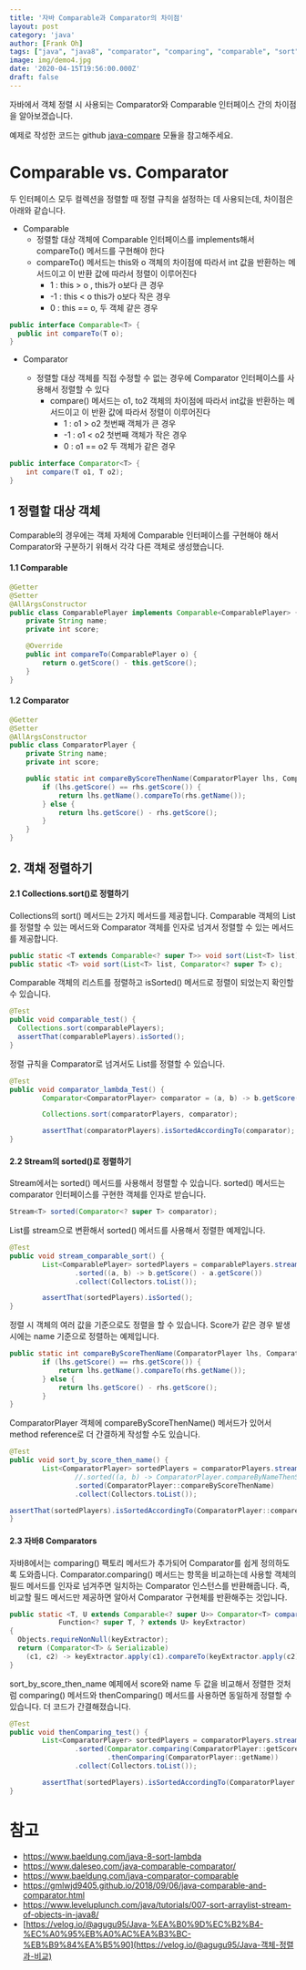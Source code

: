 ```yaml
---
title: '자바 Comparable과 Comparator의 차이점'
layout: post
category: 'java'
author: [Frank Oh]
tags: ["java", "java8", "comparator", "comparing", "comparable", "sort", "자바", "자바8", "정렬"]
image: img/demo4.jpg
date: '2020-04-15T19:56:00.000Z'
draft: false
---
```


자바에서 객체 정렬 시 사용되는 Comparator와 Comparable 인터페이스 간의 차이점을 알아보겠습니다. 

예제로 작성한 코드는 github [java-compare](https://github.com/kenshin579/tutorials-java/tree/master/java-compare) 모듈을 참고해주세요.

# Comparable vs. Comparator

두 인터페이스 모두 컬렉션을 정렬할 때 정렬 규칙을 설정하는 데 사용되는데, 차이점은 아래와 같습니다. 

- Comparable
  - 정렬할 대상 객체에 Comparable 인터페이스를 implements해서 compareTo() 메서드를 구현해야 한다
  - compareTo() 메서드는 this와 o 객체의 차이점에 따라서 int 값을 반환하는 메서드이고 이 반환 값에 따라서 정렬이 이루어진다
    - 1 : this > o , this가 o보다 큰 경우
    - -1 : this < o this가 o보다 작은 경우
    - 0 : this == o, 두 객체 같은 경우

```java
public interface Comparable<T> {
  public int compareTo(T o);
}
```

- Comparator
  
  - 정렬할 대상 객체를 직접 수정할 수 없는 경우에 Comparator 인터페이스를 사용해서 정렬할 수 있다
    - compare() 메서드는 o1, to2 객체의 차이점에 따라서 int값을 반환하는 메서드이고 이 반환 값에 따라서 정렬이 이루어진다
      - 1 : o1 > o2 첫번째 객체가 큰 경우
      - -1 : o1 < o2 첫번째 객체가 작은 경우
      - 0 :  o1 == o2 두 객체가 같은 경우
  
```java
public interface Comparator<T> {
	int compare(T o1, T o2);
}
```

## 1 정렬할 대상 객체

Comparable의 경우에는 객체 자체에 Comparable 인터페이스를 구현해야 해서 Comparator와 구분하기 위해서 각각 다른 객체로 생성했습니다. 

#### 1.1 Comparable

```java
@Getter
@Setter
@AllArgsConstructor
public class ComparablePlayer implements Comparable<ComparablePlayer> {
	private String name;
	private int score;

	@Override
	public int compareTo(ComparablePlayer o) {
		return o.getScore() - this.getScore();
	}
}

```


#### 1.2 Comparator

```java
@Getter
@Setter
@AllArgsConstructor
public class ComparatorPlayer {
	private String name;
	private int score;

	public static int compareByScoreThenName(ComparatorPlayer lhs, ComparatorPlayer rhs) {
		if (lhs.getScore() == rhs.getScore()) {
			return lhs.getName().compareTo(rhs.getName());
		} else {
			return lhs.getScore() - rhs.getScore();
		}
	}
}

```

## 2. 객채 정렬하기

#### 2.1 Collections.sort()로 정렬하기

Collections의 sort() 메서드는 2가지 메서드를 제공합니다. Comparable 객체의 List를 정렬할 수 있는 메서드와 Comparator 객체를 인자로 넘겨서 정렬할 수 있는 메서드를 제공합니다.

```java
public static <T extends Comparable<? super T>> void sort(List<T> list);
public static <T> void sort(List<T> list, Comparator<? super T> c);
```

Comparable 객체의 리스트를 정렬하고 isSorted() 메서드로 정렬이 되었는지 확인할 수 있습니다. 

```java
@Test
public void comparable_test() {
  Collections.sort(comparablePlayers);
  assertThat(comparablePlayers).isSorted();
}
```

정렬 규칙을 Comparator로 넘겨서도 List를 정렬할 수 있습니다.

```java
@Test
public void comparator_lambda_Test() {
		Comparator<ComparatorPlayer> comparator = (a, b) -> b.getScore() - a.getScore();

		Collections.sort(comparatorPlayers, comparator);

		assertThat(comparatorPlayers).isSortedAccordingTo(comparator);
}
```


#### 2.2 Stream의 sorted()로 정렬하기

Stream에서는 sorted() 메서드를 사용해서 정렬할 수 있습니다. sorted() 메서드는 comparator 인터페이스를 구현한 객체를 인자로 받습니다. 

```java
Stream<T> sorted(Comparator<? super T> comparator);
```



List를 stream으로 변환해서 sorted() 메서드를 사용해서 정렬한 예제입니다. 

```java
@Test
public void stream_comparable_sort() {
		List<ComparablePlayer> sortedPlayers = comparablePlayers.stream()
				.sorted((a, b) -> b.getScore() - a.getScore())
				.collect(Collectors.toList());

		assertThat(sortedPlayers).isSorted();
}
```


정렬 시 객체의 여러 값을 기준으로도 정렬을 할 수 있습니다. Score가 같은 경우 발생 시에는 name 기준으로 정렬하는 예제입니다. 

```java
public static int compareByScoreThenName(ComparatorPlayer lhs, ComparatorPlayer rhs) {
		if (lhs.getScore() == rhs.getScore()) {
			return lhs.getName().compareTo(rhs.getName());
		} else {
			return lhs.getScore() - rhs.getScore();
		}
}
```

ComparatorPlayer 객체에 compareByScoreThenName() 메서드가 있어서 method reference로 더 간결하게 작성할 수도 있습니다. 

```java
@Test
public void sort_by_score_then_name() {
		List<ComparatorPlayer> sortedPlayers = comparatorPlayers.stream()
				//.sorted((a, b) -> ComparatorPlayer.compareByNameThenScore(a, b))
				.sorted(ComparatorPlayer::compareByScoreThenName)
				.collect(Collectors.toList());

assertThat(sortedPlayers).isSortedAccordingTo(ComparatorPlayer::compareByScoreThenName);
}
```



#### 2.3 자바8 Comparators

자바8에서는 comparing() 팩토리 메서드가 추가되어 Comparator를 쉽게 정의하도록 도와줍니다. Comparator.comparing() 메서드는 항목을 비교하는데 사용할 객체의 필드 메서드를 인자로 넘겨주면 일치하는 Comparator 인스턴스를 반환해줍니다. 즉, 비교할 필드 메서드만 제공하면 알아서 Comparator 구현체를 반환해주는 것입니다. 

```java
public static <T, U extends Comparable<? super U>> Comparator<T> comparing(
            Function<? super T, ? extends U> keyExtractor)
{
  Objects.requireNonNull(keyExtractor);
  return (Comparator<T> & Serializable)
    (c1, c2) -> keyExtractor.apply(c1).compareTo(keyExtractor.apply(c2));
}
```


sort_by_score_then_name 예제에서 score와 name 두 값을 비교해서 정렬한 것처럼 comparing() 메서드와 thenComparing() 메서드를 사용하면 동일하게 정렬할 수 있습니다. 더 코드가 간결해졌습니다. 

```java
@Test
public void thenComparing_test() {
		List<ComparatorPlayer> sortedPlayers = comparatorPlayers.stream()
				.sorted(Comparator.comparing(ComparatorPlayer::getScore)
						.thenComparing(ComparatorPlayer::getName))
				.collect(Collectors.toList());

		assertThat(sortedPlayers).isSortedAccordingTo(ComparatorPlayer::compareByScoreThenName);
}
```


# 참고

* https://www.baeldung.com/java-8-sort-lambda
* https://www.daleseo.com/java-comparable-comparator/
* https://www.baeldung.com/java-comparator-comparable
* https://gmlwjd9405.github.io/2018/09/06/java-comparable-and-comparator.html
* https://www.leveluplunch.com/java/tutorials/007-sort-arraylist-stream-of-objects-in-java8/
* [https://velog.io/@agugu95/Java-%EA%B0%9D%EC%B2%B4-%EC%A0%95%EB%A0%AC%EA%B3%BC-%EB%B9%84%EA%B5%90](https://velog.io/@agugu95/Java-객체-정렬과-비교)
